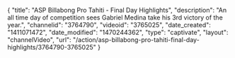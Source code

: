 {
    "title": "ASP Billabong Pro Tahiti - Final Day Highlights",
    "description": "An all time day of competition sees Gabriel Medina take his 3rd victory of the year.",
    "channelid": "3764790",
    "videoid": "3765025",
    "date_created": "1411071472",
    "date_modified": "1470244362",
    "type": "captivate",
    "layout": "channelVideo",
    "url": "\/action\/asp-billabong-pro-tahiti-final-day-highlights\/3764790-3765025"
}